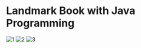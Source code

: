 # Landmark Book with Java Programming
![1](https://github.com/erhantarhana/Landmark-Book-with-Java-Programming/assets/105929821/f4dab429-c1d8-4229-b9a7-5faeaee40228) 
![2](https://github.com/erhantarhana/Landmark-Book-with-Java-Programming/assets/105929821/593def43-78f6-42c1-b30e-827639dace19) 
![3](https://github.com/erhantarhana/Landmark-Book-with-Java-Programming/assets/105929821/7b7c02f8-3ac5-4295-951e-2e922ae24edd) 
